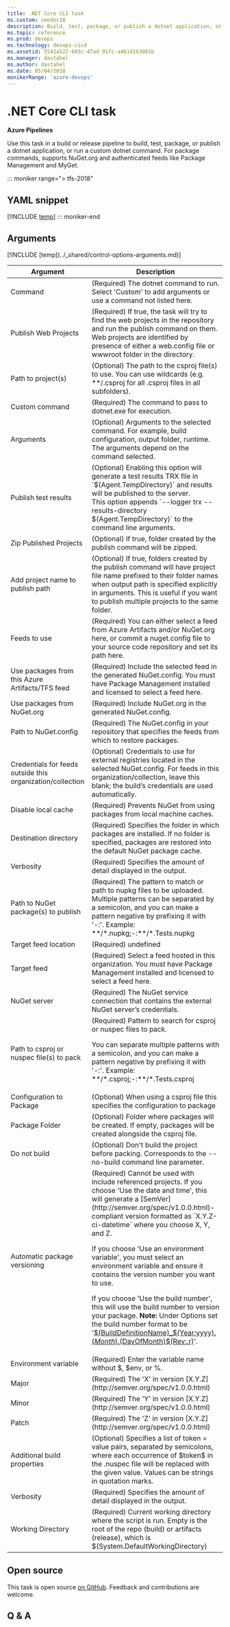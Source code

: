```yaml
---
title: .NET Core CLI task
ms.custom: seodec18
description: Build, test, package, or publish a dotnet application, or run a custom dotnet command. For package commands, supports NuGet.org and authenticated feeds like Package Management and MyGet.
ms.topic: reference
ms.prod: devops
ms.technology: devops-cicd
ms.assetid: 5541a522-603c-47ad-91fc-a4b1d163081b
ms.manager: dastahel
ms.author: dastahel
ms.date: 05/04/2018
monikerRange: 'azure-devops'
---
```


# .NET Core CLI task

**Azure Pipelines**

Use this task in a build or release pipeline to build, test, package, or publish a dotnet application, or run a custom dotnet command. For package commands, supports NuGet.org and authenticated feeds like Package Management and MyGet.

::: moniker range="> tfs-2018"
## YAML snippet
[!INCLUDE [temp](../_shared/yaml/DotNetCoreCLIV2.md)]
::: moniker-end

## Arguments

<table><thead><tr><th>Argument</th><th>Description</th></tr></thead>
<tr><td>Command</td><td>(Required) The dotnet command to run. Select 'Custom' to add arguments or use a command not listed here.</td></tr>
<tr><td>Publish Web Projects</td><td>(Required) If true, the task will try to find the web projects in the repository and run the publish command on them. Web projects are identified by presence of either a web.config file or wwwroot folder in the directory.</td></tr>
<tr><td>Path to project(s)</td><td>(Optional) The path to the csproj file(s) to use. You can use wildcards (e.g. &ast;&ast;/.csproj for all .csproj files in all subfolders).</td></tr>
<tr><td>Custom command</td><td>(Required) The command to pass to dotnet.exe for execution.</td></tr>
<tr><td>Arguments</td><td>(Optional) Arguments to the selected command. For example, build configuration, output folder, runtime. The arguments depend on the command selected.</td></tr>
<tr><td>Publish test results</td><td>(Optional) Enabling this option will generate a test results TRX file in `$(Agent.TempDirectory)` and results will be published to the server. <br>This option appends `--logger trx --results-directory $(Agent.TempDirectory)` to the command line arguments.</td></tr>
<tr><td>Zip Published Projects</td><td>(Optional) If true, folder created by the publish command will be zipped.</td></tr>
<tr><td>Add project name to publish path</td><td>(Optional) If true, folders created by the publish command will have project file name prefixed to their folder names when output path is specified explicitly in arguments. This is useful if you want to publish multiple projects to the same folder.</td></tr>
<tr><td>Feeds to use</td><td>(Required) You can either select a feed from Azure Artifacts and/or NuGet.org here, or commit a nuget.config file to your source code repository and set its path here.</td></tr>
<tr><td>Use packages from this Azure Artifacts/TFS feed</td><td>(Required) Include the selected feed in the generated NuGet.config. You must have Package Management installed and licensed to select a feed here.</td></tr>
<tr><td>Use packages from NuGet.org</td><td>(Required) Include NuGet.org in the generated NuGet.config.</td></tr>
<tr><td>Path to NuGet.config</td><td>(Required) The NuGet.config in your repository that specifies the feeds from which to restore packages.</td></tr>
<tr><td>Credentials for feeds outside this organization/collection</td><td>(Optional) Credentials to use for external registries located in the selected NuGet.config. For feeds in this organization/collection, leave this blank; the build’s credentials are used automatically.</td></tr>
<tr><td>Disable local cache</td><td>(Required) Prevents NuGet from using packages from local machine caches.</td></tr>
<tr><td>Destination directory</td><td>(Required) Specifies the folder in which packages are installed. If no folder is specified, packages are restored into the default NuGet package cache.</td></tr>
<tr><td>Verbosity</td><td>(Required) Specifies the amount of detail displayed in the output.</td></tr>
<tr><td>Path to NuGet package(s) to publish</td><td>(Required) The pattern to match or path to nupkg files to be uploaded. Multiple patterns can be separated by a semicolon, and you can make a pattern negative by prefixing it with '-:'. Example: &ast;&ast;/&ast;.nupkg;-:&ast;&ast;/&ast;.Tests.nupkg
</td></tr>
<tr><td>Target feed location</td><td>(Required) undefined</td></tr>
<tr><td>Target feed</td><td>(Required) Select a feed hosted in this organization. You must have Package Management installed and licensed to select a feed here.</td></tr>
<tr><td>NuGet server</td><td>(Required) The NuGet service connection that contains the external NuGet server’s credentials.</td></tr>
<tr><td>Path to csproj or nuspec file(s) to pack</td><td>(Required) Pattern to search for csproj or nuspec files to pack.

You can separate multiple patterns with a semicolon, and you can make a pattern negative by prefixing it with '-:'. Example: &ast;&ast;/&ast;.csproj;-:&ast;&ast;/&ast;.Tests.csproj</td></tr>
<tr><td>Configuration to Package</td><td>(Optional) When using a csproj file this specifies the configuration to package</td></tr>
<tr><td>Package Folder</td><td>(Optional) Folder where packages will be created. If empty, packages will be created alongside the csproj file.</td></tr>
<tr><td>Do not build</td><td>(Optional) Don't build the project before packing. Corresponds to the --no-build command line parameter.</td></tr>
<tr><td>Automatic package versioning</td><td>(Required) Cannot be used with include referenced projects. If you choose 'Use the date and time', this will generate a [SemVer](http://semver.org/spec/v1.0.0.html)-compliant version formatted as `X.Y.Z-ci-datetime` where you choose X, Y, and Z.

If you choose 'Use an environment variable', you must select an environment variable and ensure it contains the version number you want to use.

If you choose 'Use the build number', this will use the build number to version your package. **Note:** Under Options set the build number format to be '[$(BuildDefinitionName)_$(Year:yyyy).$(Month).$(DayOfMonth)$(Rev:.r)](https://go.microsoft.com/fwlink/?LinkID=627416)'.</td></tr>
<tr><td>Environment variable</td><td>(Required) Enter the variable name without $, $env, or %.</td></tr>
<tr><td>Major</td><td>(Required) The 'X' in version [X.Y.Z](http://semver.org/spec/v1.0.0.html)</td></tr>
<tr><td>Minor</td><td>(Required) The 'Y' in version [X.Y.Z](http://semver.org/spec/v1.0.0.html)</td></tr>
<tr><td>Patch</td><td>(Required) The 'Z' in version [X.Y.Z](http://semver.org/spec/v1.0.0.html)</td></tr>
<tr><td>Additional build properties</td><td>(Optional) Specifies a list of token = value pairs, separated by semicolons, where each occurrence of $token$ in the .nuspec file will be replaced with the given value. Values can be strings in quotation marks.</td></tr>
<tr><td>Verbosity</td><td>(Required) Specifies the amount of detail displayed in the output.</td></tr>
<tr><td>Working Directory</td><td>(Required) Current working directory where the script is run. Empty is the root of the repo (build) or artifacts (release), which is $(System.DefaultWorkingDirectory)</td></tr>
[!INCLUDE [temp](../_shared/control-options-arguments.md)]
</table>

## Open source

This task is open source [on GitHub](https://github.com/Microsoft/azure-pipelines-tasks). Feedback and contributions are welcome.

## Q & A

<!-- BEGINSECTION class="md-qanda" -->

<!-- ENDSECTION -->
